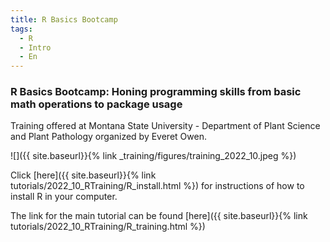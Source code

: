 ```yaml
---
title: R Basics Bootcamp
tags:
  - R
  - Intro
  - En
---
```


### R Basics Bootcamp: Honing programming skills from basic math operations to package usage

Training offered at Montana State University - Department of Plant Science and Plant Pathology organized by Everet Owen.

<!--more-->

![]({{ site.baseurl}}{% link _training/figures/training_2022_10.jpeg %})

Click [here]({{ site.baseurl}}{% link tutorials/2022_10_RTraining/R_install.html %}) for instructions of how to install R in your computer.

The link for the main tutorial can be found [here]({{ site.baseurl}}{% link tutorials/2022_10_RTraining/R_training.html %})